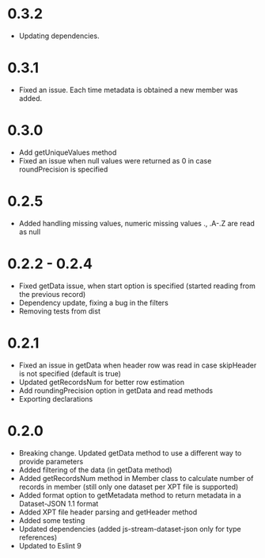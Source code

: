 # 0.3.2
- Updating dependencies.

# 0.3.1
- Fixed an issue. Each time metadata is obtained a new member was added.

# 0.3.0
- Add getUniqueValues method
- Fixed an issue when null values were returned as 0 in case roundPrecision is specified

# 0.2.5
- Added handling missing values, numeric missing values ., .A-.Z are read as null

# 0.2.2 - 0.2.4
- Fixed getData issue, when start option is specified (started reading from the previous record)
- Dependency update, fixing a bug in the filters
- Removing tests from dist

# 0.2.1
- Fixed an issue in getData when header row was read in case skipHeader is not specified (default is true)
- Updated getRecordsNum for better row estimation
- Add roundingPrecision option in getData and read methods
- Exporting declarations

# 0.2.0

- Breaking change. Updated getData method to use a different way to provide parameters
- Added filtering of the data (in getData method)
- Added getRecordsNum method in Member class to calculate number of records in member (still only one dataset per XPT file is supported)
- Added format option to getMetadata method to return metadata in a Dataset-JSON 1.1 format
- Added XPT file header parsing and getHeader method
- Added some testing
- Updated dependencies (added js-stream-dataset-json only for type references)
- Updated to Eslint 9